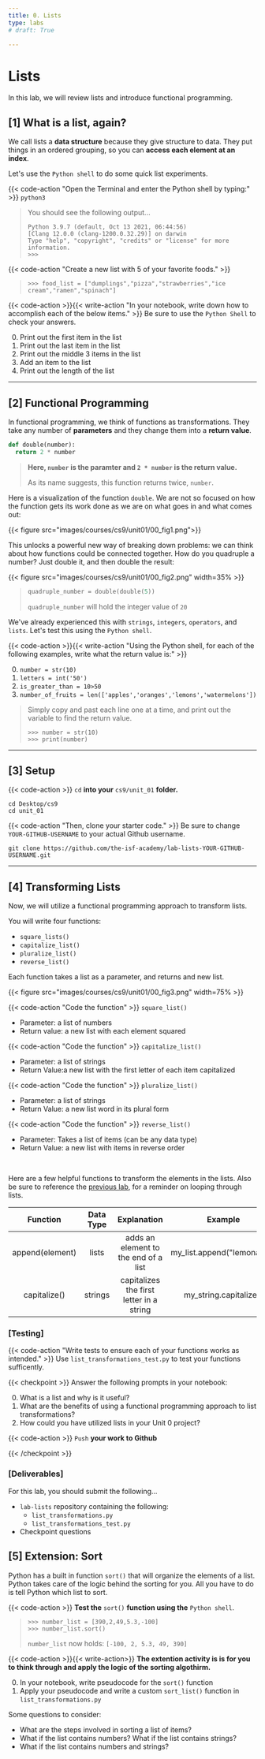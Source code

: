 ```yaml
---
title: 0. Lists
type: labs
# draft: True

---
```


# Lists
In this lab, we will review lists and introduce functional programming. 

## [1] What is a list, again?

We call lists a **data structure** because they give structure to data. They put things in an ordered grouping, so you can **access each element at an index**. 

Let's use the `Python shell` to do some quick list experiments.

{{< code-action "Open the Terminal and enter the Python shell by typing:" >}} `python3`
> You should see the following output...
>
> ```shell
> Python 3.9.7 (default, Oct 13 2021, 06:44:56) 
> [Clang 12.0.0 (clang-1200.0.32.29)] on darwin
> Type "help", "copyright", "credits" or "license" for more information.
> >>> 
> ```

{{< code-action "Create a new list with 5 of your favorite foods." >}}
> ```shell
> >>> food_list = ["dumplings","pizza","strawberries","ice cream","ramen","spinach"]
> ```


{{< code-action >}}{{< write-action "In your notebook, write down how to accomplish each of the below items." >}} Be sure to use the `Python Shell` to check your answers.

0. Print out the first item in the list
0. Print out the last item in the list
0. Print out the middle 3 items in the list
0. Add an item to the list
0. Print out the length of the list

<hr>

## [2] Functional Programming

In functional programming, we think of functions as transformations. They take any number of **parameters** and they change them into a **return value**.

```python
def double(number):
  return 2 * number
```
> **Here, `number` is the paramter and `2 * number` is the return value.** 
>
> As its name suggests, this function returns twice, `number`.

Here is a visualization of the function `double`. We are not so focused on how the function gets its 
work done as we are on what goes in and what comes out:

{{< figure src="images/courses/cs9/unit01/00_fig1.png">}}

This unlocks a powerful new way of breaking down
problems: we can think about how functions could be connected together. How do
you quadruple a number? Just double it, and then double the result: 

{{< figure src="images/courses/cs9/unit01/00_fig2.png" width=35% >}}

>
> ```python
> quadruple_number = double(double(5))
> ```
>
> `quadruple_number` will hold the integer value of `20`

We've already experienced this with `strings`, `integers`, `operators`, and `lists`. Let's test this using the `Python shell`.

{{< code-action >}}{{< write-action "Using the Python shell, for each of the following examples, write what the return value is:" >}}  

0. `number = str(10)`
0. `letters = int('50')`
0. `is_greater_than = 10>50`
0. `number_of_fruits = len(['apples','oranges','lemons','watermelons'])`
> Simply copy and past each line one at a time, and print out the variable to find the return value.
>
> ```shell
> >>> number = str(10)
> >>> print(number)
> ```

---

## [3] Setup

{{< code-action >}} `cd` **into your** `cs9/unit_01` **folder.**
```shell
cd Desktop/cs9
cd unit_01
```

{{< code-action "Then, clone your starter code." >}} Be sure to change `YOUR-GITHUB-USERNAME` to your actual Github username.
```shell
git clone https://github.com/the-isf-academy/lab-lists-YOUR-GITHUB-USERNAME.git
```

---

## [4] Transforming Lists 

Now, we will utilize a functional programming approach to transform lists. 

You will write four functions: 
- `square_lists()`
- `capitalize_list()`
- `pluralize_list()`
- `reverse_list()`

Each function takes a list as a parameter, and returns and new list.

{{< figure src="images/courses/cs9/unit01/00_fig3.png" width=75% >}}




{{< code-action "Code the function" >}} `square_list()` 
- Parameter: a list of numbers
- Return value: a new list with each element squared

{{< code-action "Code the function" >}} `capitalize_list()` 
- Parameter: a list of strings 
- Return Value:a new list with the first letter of each item capitalized

{{< code-action "Code the function" >}} `pluralize_list()` 
- Parameter: a list of strings
- Return Value: a new list word in its plural form

{{< code-action "Code the function" >}} `reverse_list()` 
- Parameter: Takes a list of items (can be any data type)
- Return Value: a new list with items in reverse order

<br>

Here are a few helpful functions to transform the elements in the lists. Also be sure to reference the [previous lab](http://localhost:1313/courses/cs9/unit01/labs/lab00_sample/), for a reminder on looping through lists.

| Function  | Data Type  | Explanation  |  Example |
|:-:|:-:|:-:|:-:|
| append(element)  | lists  | adds an element to the end of a list  |  my_list.append("lemonade") |
| capitalize()  | strings  | capitalizes the first letter in a string | my_string.capitalize()  |

### [Testing]

{{< code-action "Write tests to ensure each of your functions works as intended." >}} Use `list_transformations_test.py` to test your functions sufficently. 


{{< checkpoint >}}
Answer the following prompts in your notebook:

0. What is a list and why is it useful? 
0. What are the benefits of using a functional programming approach to list transformations?
0. How could you have utilized lists in your Unit 0 project?

{{< code-action >}} `Push` **your work to Github**

{{< /checkpoint >}}

### [Deliverables]
For this lab, you should submit the following...

- `lab-lists` repository containing the following: 
    - `list_transformations.py`
    - `list_transformations_test.py` 
- Checkpoint questions

## [5] Extension: Sort

Python has a built in function `sort()` that will organize the elements of a list. Python takes care of the logic behind the sorting for you. All you have to do is tell Python which list to sort. 

{{< code-action >}} **Test the** `sort()` **function using the** `Python shell`.
> ```shell
> >>> number_list = [390,2,49,5.3,-100]
> >>> number_list.sort()
> ```
> `number_list` now holds: `[-100, 2, 5.3, 49, 390]`

{{< code-action >}}{{< write-action>}} **The extention activity is is for you to think through and apply the logic of the sorting algothirm.**

0. In your notebook, write pseudocode for the `sort()` function
0. Apply your pseudocode and write a custom `sort_list()` function in `list_transformations.py`

Some questions to consider:
- What are the steps involved in sorting a list of items? 
- What if the list contains numbers? What if the list contains strings? 
- What if the list contains numbers and strings? 

